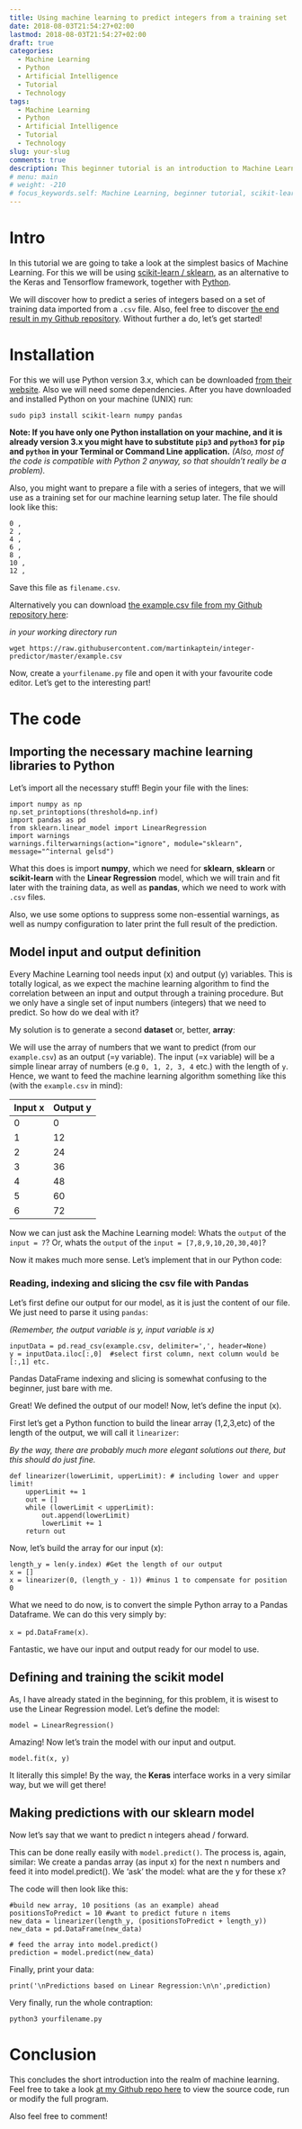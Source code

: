 ```yaml
---
title: Using machine learning to predict integers from a training set
date: 2018-08-03T21:54:27+02:00
lastmod: 2018-08-03T21:54:27+02:00
draft: true
categories:
  - Machine Learning
  - Python
  - Artificial Intelligence
  - Tutorial
  - Technology
tags:
  - Machine Learning
  - Python
  - Artificial Intelligence
  - Tutorial
  - Technology
slug: your-slug
comments: true
description: This beginner tutorial is an introduction to Machine Learning in Python on how to predict integers from a training set using scikit-learn and the linear regression model.
# menu: main
# weight: -210
# focus_keywords.self: Machine Learning, beginner tutorial, scikit-learn, sklearn, keras, python, prediction, model, linear regression, training
---
```


# Intro

In this tutorial we are going to take a look at the simplest basics of Machine Learning. For this we will be using [scikit-learn / sklearn](http://scikit-learn.org/stable/), as an alternative to the Keras and Tensorflow framework, together with [Python](https://www.python.org/).

We will discover how to predict a series of integers based on a set of training data imported from a `.csv` file. Also, feel free to discover [the end result in my Github repository](https://github.com/martinkaptein/integer-predictor). Without further a do, let’s get started!

# Installation

For this we will use Python version 3.x, which can be downloaded [from their website](https://www.python.org/). Also we will need some dependencies. After you have downloaded and installed Python on your machine (UNIX) run:

`sudo pip3 install scikit-learn numpy pandas`

**Note: If you have only one Python installation on your machine, and it is already version 3.x you might have to substitute `pip3` and `python3` for `pip` and `python` in your Terminal or Command Line application.** *(Also, most of the code is compatible with Python 2 anyway, so that shouldn’t really be a problem).*

Also, you might want to prepare a file with a series of integers, that we will use as a training set for our machine learning setup later. The file should look like this:

```
0 ,
2 ,
4 ,
6 ,
8 ,
10 ,
12 ,
```

Save this file as `filename.csv`.

Alternatively you can download [the example.csv file from my Github repository here](https://raw.githubusercontent.com/martinkaptein/integer-predictor/master/example.csv): 

*in your working directory run*

`wget https://raw.githubusercontent.com/martinkaptein/integer-predictor/master/example.csv`

Now, create a `yourfilename.py` file and open it with your favourite code editor. Let’s get to the interesting part!

# The code

## Importing the necessary machine learning libraries to Python

Let’s import all the necessary stuff! Begin your file with the lines:

```
import numpy as np
np.set_printoptions(threshold=np.inf)
import pandas as pd
from sklearn.linear_model import LinearRegression
import warnings
warnings.filterwarnings(action="ignore", module="sklearn", message="^internal gelsd")
```

What this does is import **numpy**, which we need for **sklearn**, **sklearn** or **scikit-learn** with the **Linear Regression** model, which we will train and fit later with the training data, as well as **pandas**, which we need to work with `.csv` files.

Also, we use some options to suppress some non-essential warnings, as well as numpy configuration to later print the full result of the prediction.

## Model input and output definition 

Every Machine Learning tool needs input (x) and output (y) variables. This is totally logical, as we expect the machine learning algorithm to find the correlation between an input and output through a training procedure. But we only have a single set of input numbers (integers) that we need to predict. So how do we deal with it?

My solution is to generate a second **dataset** or, better, **array**:

We will use the array of numbers that we want to predict (from our `example.csv`) as an output (=y variable). The input (=x variable) will be a simple linear array of numbers (e.g `0, 1, 2, 3, 4` etc.) with the length of `y`. Hence, we want to feed the machine learning algorithm something like this (with the `example.csv` in mind):


Input x    | Output y
--------|------
0     | 0
1   | 12
2 | 24
3 | 36
4 | 48
5 | 60
6 | 72


Now we can just ask the Machine Learning model: Whats the `output` of the `input = 7`? Or, whats the `output` of the `input = [7,8,9,10,20,30,40]`?

Now it makes much more sense. Let’s implement that in our Python code:

### Reading, indexing and slicing the csv file with Pandas

Let’s first define our output for our model, as it is just the content of our file. We just need to parse it using `pandas`:

*(Remember, the output variable is y, input variable is x)*

```
inputData = pd.read_csv(example.csv, delimiter=',', header=None)
y = inputData.iloc[:,0]  #select first column, next column would be [:,1] etc.
```

Pandas DataFrame indexing and slicing is somewhat confusing to the beginner, just bare with me.

Great! We defined the output of our model! Now, let’s define the input (x).

First let’s get a Python function to build the linear array (1,2,3,etc) of the length of the output, we will call it `linearizer`:

*By the way, there are probably much more elegant solutions out there, but this should do just fine.*

```
def linearizer(lowerLimit, upperLimit): # including lower and upper limit!
    upperLimit += 1
    out = []
    while (lowerLimit < upperLimit):
        out.append(lowerLimit)
        lowerLimit += 1
    return out 
```
 Now, let’s build the array for our input (x):

```
length_y = len(y.index) #Get the length of our output
x = []
x = linearizer(0, (length_y - 1)) #minus 1 to compensate for position 0
```

What we need to do now, is to convert the simple Python array to a Pandas Dataframe. We can do this very simply by:

`x = pd.DataFrame(x)`.

Fantastic, we have our input and output ready for our model to use.

## Defining and training the scikit model

As, I have already stated in the beginning, for this problem, it is wisest to use the Linear Regression model.
Let’s define the model:

`model = LinearRegression()`

Amazing! Now let’s train the model with our input and output.

`model.fit(x, y)`

It literally this simple! By the way, the **Keras** interface works in a very similar way, but we will get there!

## Making predictions with our sklearn model  

Now let’s say that we want to predict n integers ahead / forward.

This can be done really easily with `model.predict()`. The process is, again, similar: We create a pandas array (as input x) for the next n numbers and feed it into model.predict(). We ‘ask’ the model: what are the y for these x?

The code will then look like this:

```
#build new array, 10 positions (as an example) ahead
positionsToPredict = 10 #want to predict future n items
new_data = linearizer(length_y, (positionsToPredict + length_y))
new_data = pd.DataFrame(new_data)

# feed the array into model.predict()
prediction = model.predict(new_data)
```

Finally, print your data:

`print('\nPredictions based on Linear Regression:\n\n',prediction)`

Very finally, run the whole contraption:

`python3 yourfilename.py`

# Conclusion

This concludes the short introduction into the realm of machine learning. Feel free to take a look [at my Github repo here](https://github.com/martinkaptein/integer-predictor/) to view the source code, run or modify the full program.

Also feel free to comment!

